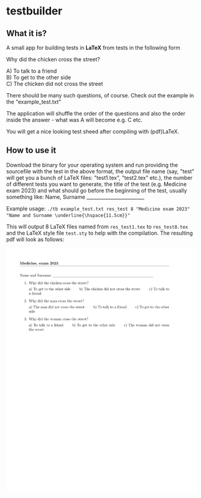 # testbuilder

## What it is?
A small app for building tests in **LaTeX** from tests in the following form 

Why did the chicken cross the street?

A) To talk to a friend<br />
B) To get to the other side<br />
C) The chicken did not cross the street

There should be many such questions, of course. Check out the example in the "example_test.txt"

The application will shuffle the order of the questions and also the order inside the answer - what was A will become e.g. C etc. 

You will get a nice looking test sheed after compiling with (pdf)LaTeX. 

## How to use it

Download the binary for your operating system and run providing the sourcefile with the test in the above format, the output file name (say, "test" will get you a bunch of LaTeX files: "test1.tex", "test2.tex" etc.), the number of different tests you want to generate, the title of the test (e.g. Medicine exam 2023) and what should go before the beginning of the test, usually something like: Name, Surname ________________________

Example usage:
`./tb example_test.txt res_test 8 "Medicine exam 2023" "Name and Surname \underline{\hspace{11.5cm}}"`

This will output 8 LaTeX files named from `res_test1.tex` to `res_test8.tex` and the LaTeX style file `test.sty` to help with the compilation. The resulting pdf will look as follows:

![compiled_test](res_test1.png)